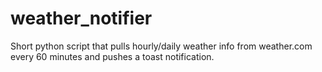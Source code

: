 # weather_notifier
Short python script that pulls hourly/daily weather info from weather.com every 60 minutes and pushes a toast notification.
